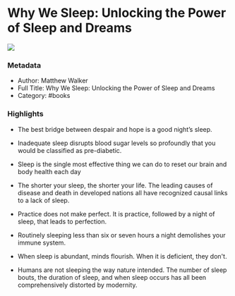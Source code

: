 # Why We Sleep: Unlocking the Power of Sleep and Dreams 

![](https://images-na.ssl-images-amazon.com/images/I/91JxEYMbYbL.jpg)

### Metadata

- Author: Matthew Walker
- Full Title: Why We Sleep: Unlocking the Power of Sleep and Dreams 
- Category: #books

### Highlights

- The best bridge between despair and hope is a good night’s sleep.

- Inadequate sleep disrupts blood sugar levels so profoundly that you would be classified as pre-diabetic.

- Sleep is the single most effective thing we can do to reset our brain and body health each day

- The shorter your sleep, the shorter your life. The leading causes of disease and death in developed nations all have recognized causal links to a lack of sleep.

- Practice does not make perfect. It is practice, followed by a night of sleep, that leads to perfection.

- Routinely sleeping less than six or seven hours a night demolishes your immune system.

- When sleep is abundant, minds flourish. When it is deficient, they don't.

- Humans are not sleeping the way nature intended. The number of sleep bouts, the duration of sleep, and when sleep occurs has all been comprehensively distorted by modernity. 